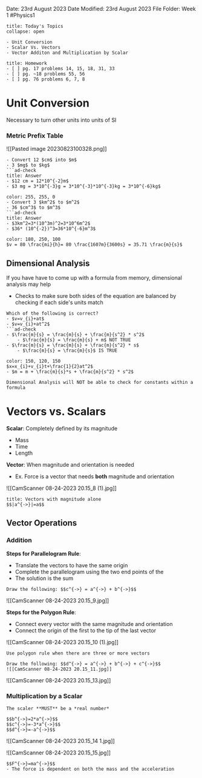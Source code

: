 Date: 23rd August 2023
Date Modified: 23rd August 2023
File Folder: Week 1
#Physics1

```ad-abstract
title: Today's Topics
collapse: open

- Unit Conversion
- Scalar Vs. Vectors
- Vector Additon and Multiplication by Scalar

```

```ad-note
title: Homework
- [ ] pg. 17 problems 14, 15, 18, 31, 33
- [ ] pg. ~18 problems 55, 56
- [ ] pg. 76 problems 6, 7, 8
```

# Unit Conversion

Necessary to turn other units into units of SI
### Metric Prefix Table
![[Pasted image 20230823100328.png]]

```ad-example
- Convert 12 $cm$ into $m$
- 3 $mg$ to $kg$
```ad-check
title: Answer
- $12 cm = 12*10^{-2}m$
- $3 mg = 3*10^{-3}g = 3*10^{-3}*10^{-3}kg = 3*10^{-6}kg$
```

```ad-example
color: 255, 255, 0
- Convert 3 $km^2$ to $m^2$
- 36 $cm^3$ to $m^3$
```ad-check
title: Answer
- $3km^2=3*(10^3m)^2=3*10^6m^2$
- $36* (10^{-2})^3=36*10^{-6}m^3$
```

```ad-example
color: 180, 250, 100
$v = 80 \frac{mi}{h}= 80 \frac{1607m}{3600s} = 35.71 \frac{m}{s}$
```

## Dimensional Analysis

If you have have to come up with a formula from memory, dimensional analysis may help
- Checks to make sure both sides of the equation are balanced by checking if each side's units match


```ad-example
Which of the following is correct?
- $v=v_{i}+at$
- $v=v_{i}+at^2$
```ad-check
- $\frac{m}{s} = \frac{m}{s} + \frac{m}{s^2} * s^2$
	- $\frac{m}{s} = \frac{m}{s} + m$ NOT TRUE
- $\frac{m}{s} = \frac{m}{s} + \frac{m}{s^2} * s$
	- $\frac{m}{s} = \frac{m}{s}$ IS TRUE
```

```ad-example
color: 150, 120, 150
$x=x_{i}+v_{i}t+\frac{1}{2}at^2$
- $m = m + \frac{m}{s}*s + \frac{m}{s^2} * s^2$
```

```ad-warning
Dimensional Analysis will NOT be able to check for constants within a formula
```

# Vectors vs. Scalars

**Scalar**: Completely defined by its magnitude
- Mass
- Time
- Length

**Vector**: When magnitude and orientation is needed
- Ex. Force is a vector that needs **both** magnitude and orientation

![[CamScanner 08-24-2023 20.15_8 (1).jpg]]

```ad-note
title: Vectors with magnitude alone
$$|a^{->}|=a$$
```
## Vector Operations

### Addition

**Steps for Parallelogram Rule**:
- Translate the vectors to have the same origin
- Complete the parallelogram using the two end points of the 
- The solution is the sum 

```ad-example
Draw the following: $$c^{->} = a^{->} + b^{->}$$
```

![[CamScanner 08-24-2023 20.15_9.jpg]]

**Steps for the Polygon Rule**: 
- Connect every vector with the same magnitude and orientation
- Connect the origin of the first to the tip of the last vector

![[CamScanner 08-24-2023 20.15_10 (1).jpg]]

```ad-important
Use polygon rule when there are three or more vectors
```

```ad-example
Draw the following: $$d^{->} = a^{->} + b^{->} + c^{->}$$
![[CamScanner 08-24-2023 20.15_11.jpg]]
```

![[CamScanner 08-24-2023 20.15_13.jpg]]


### Multiplication by a Scalar

```ad-note
The scaler **MUST** be a *real number*
```

```ad-example
$$b^{->}=2*a^{->}$$
$$c^{->}=-3*a^{->}$$
$$d^{->}=-a^{->}$$
```

![[CamScanner 08-24-2023 20.15_14 1.jpg]]

![[CamScanner 08-24-2023 20.15_15.jpg]]

```ad-important
$$F^{->}=ma^{->}$$
- The force is dependent on both the mass and the acceleration
```



